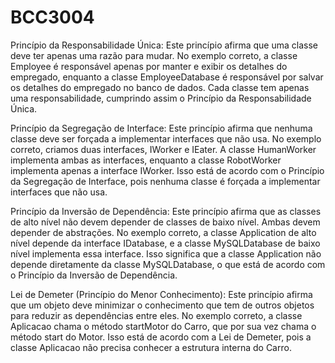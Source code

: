# BCC3004

Princípio da Responsabilidade Única: Este princípio afirma que uma classe deve ter apenas uma razão para mudar. No exemplo correto, a classe Employee é responsável apenas por manter e exibir os detalhes do empregado, enquanto a classe EmployeeDatabase é responsável por salvar os detalhes do empregado no banco de dados. Cada classe tem apenas uma responsabilidade, cumprindo assim o Princípio da Responsabilidade Única.

Princípio da Segregação de Interface: Este princípio afirma que nenhuma classe deve ser forçada a implementar interfaces que não usa. No exemplo correto, criamos duas interfaces, IWorker e IEater. A classe HumanWorker implementa ambas as interfaces, enquanto a classe RobotWorker implementa apenas a interface IWorker. Isso está de acordo com o Princípio da Segregação de Interface, pois nenhuma classe é forçada a implementar interfaces que não usa.

Princípio da Inversão de Dependência: Este princípio afirma que as classes de alto nível não devem depender de classes de baixo nível. Ambas devem depender de abstrações. No exemplo correto, a classe Application de alto nível depende da interface IDatabase, e a classe MySQLDatabase de baixo nível implementa essa interface. Isso significa que a classe Application não depende diretamente da classe MySQLDatabase, o que está de acordo com o Princípio da Inversão de Dependência.

Lei de Demeter (Princípio do Menor Conhecimento): Este princípio afirma que um objeto deve minimizar o conhecimento que tem de outros objetos para reduzir as dependências entre eles. No exemplo correto, a classe Aplicacao chama o método startMotor do Carro, que por sua vez chama o método start do Motor. Isso está de acordo com a Lei de Demeter, pois a classe Aplicacao não precisa conhecer a estrutura interna do Carro.
